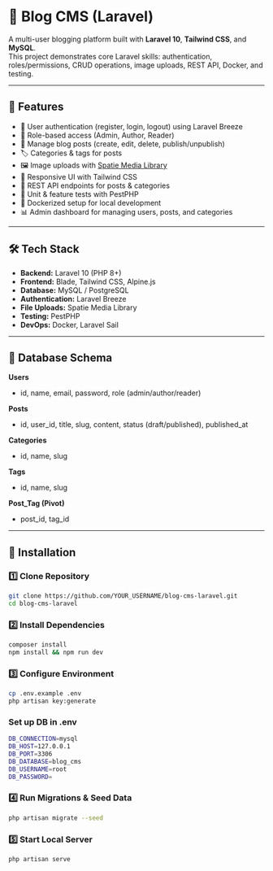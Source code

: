 # 📘 Blog CMS (Laravel)

A multi-user blogging platform built with **Laravel 10**, **Tailwind CSS**, and **MySQL**.  
This project demonstrates core Laravel skills: authentication, roles/permissions, CRUD operations, image uploads, REST API, Docker, and testing.  

---

## 🚀 Features
- 🔐 User authentication (register, login, logout) using Laravel Breeze  
- 👥 Role-based access (Admin, Author, Reader)  
- 📝 Manage blog posts (create, edit, delete, publish/unpublish)  
- 🏷️ Categories & tags for posts  
- 🖼️ Image uploads with [Spatie Media Library](https://spatie.be/docs/laravel-medialibrary)  
- 🎨 Responsive UI with Tailwind CSS  
- 📡 REST API endpoints for posts & categories  
- 🧪 Unit & feature tests with PestPHP  
- 🐳 Dockerized setup for local development  
- 📊 Admin dashboard for managing users, posts, and categories  

---

## 🛠️ Tech Stack
- **Backend:** Laravel 10 (PHP 8+)  
- **Frontend:** Blade, Tailwind CSS, Alpine.js  
- **Database:** MySQL / PostgreSQL  
- **Authentication:** Laravel Breeze  
- **File Uploads:** Spatie Media Library  
- **Testing:** PestPHP  
- **DevOps:** Docker, Laravel Sail  

---

## 📂 Database Schema
**Users**  
- id, name, email, password, role (admin/author/reader)  

**Posts**  
- id, user_id, title, slug, content, status (draft/published), published_at  

**Categories**  
- id, name, slug  

**Tags**  
- id, name, slug  

**Post_Tag (Pivot)**  
- post_id, tag_id  

---

## 📂 Installation

### 1️⃣ Clone Repository
```bash
git clone https://github.com/YOUR_USERNAME/blog-cms-laravel.git
cd blog-cms-laravel
 ```
### 2️⃣ Install Dependencies
```bash
composer install
npm install && npm run dev
 ```
### 3️⃣ Configure Environment
```bash
cp .env.example .env
php artisan key:generate
 ```
###  Set up DB in .env
```bash
DB_CONNECTION=mysql
DB_HOST=127.0.0.1
DB_PORT=3306
DB_DATABASE=blog_cms
DB_USERNAME=root
DB_PASSWORD=
 ```
### 4️⃣ Run Migrations & Seed Data
```bash
php artisan migrate --seed
 ```
### 5️⃣ Start Local Server
```bash
php artisan serve

 ```
